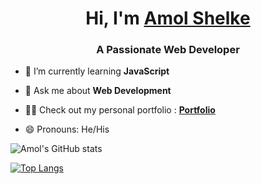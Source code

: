 <h1 align="center">Hi, I'm <a href="https://www.linkedin.com/in/amol-shelke/" target="_blank"> Amol Shelke</a></h1>
<h3 align="center">A Passionate Web Developer</h3>

- 🌱 I’m currently learning **JavaScript**

- 💬 Ask me about **Web Development**

- 👨‍💻 Check out my personal portfolio : **<a href="https://portfolio-amolshelke2.vercel.app/" target="_blank">Portfolio</a>**

- 😄 Pronouns: He/His

![Amol's GitHub stats](https://github-readme-stats.vercel.app/api?username=AmolShelke2&show_icons=true&theme=radical)


[![Top Langs](https://github-readme-stats.vercel.app/api/top-langs/?username=AmolShelke2)](https://github.com/AmolShelke2/github-readme-stats)

<!---
AmolShelke2/AmolShelke2 is a ✨ special ✨ repository because its `README.md` (this file) appears on your GitHub profile.
You can click the Preview link to take a look at your changes.
--->
